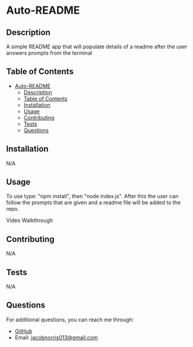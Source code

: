 
# Auto-README



## Description

A simple README app that will populate details of a readme after the user answers prompts from the terminal

## Table of Contents

- [Auto-README](#auto-readme)
  - [Description](#description)
  - [Table of Contents](#table-of-contents)
  - [Installation](#installation)
  - [Usage](#usage)
  - [Contributing](#contributing)
  - [Tests](#tests)
  - [Questions](#questions)

## Installation

N/A

## Usage

To use type: "npm install", then "node index.js". After this the user can follow the prompts that are given and a readme file will be added to the repo.

Video Walkthrough

## Contributing

N/A

## Tests

N/A



## Questions

For additional questions, you can reach me through:

* [GitHub](https://github.com/Searaden)
* Email: jacobnorris013@gmail.com
